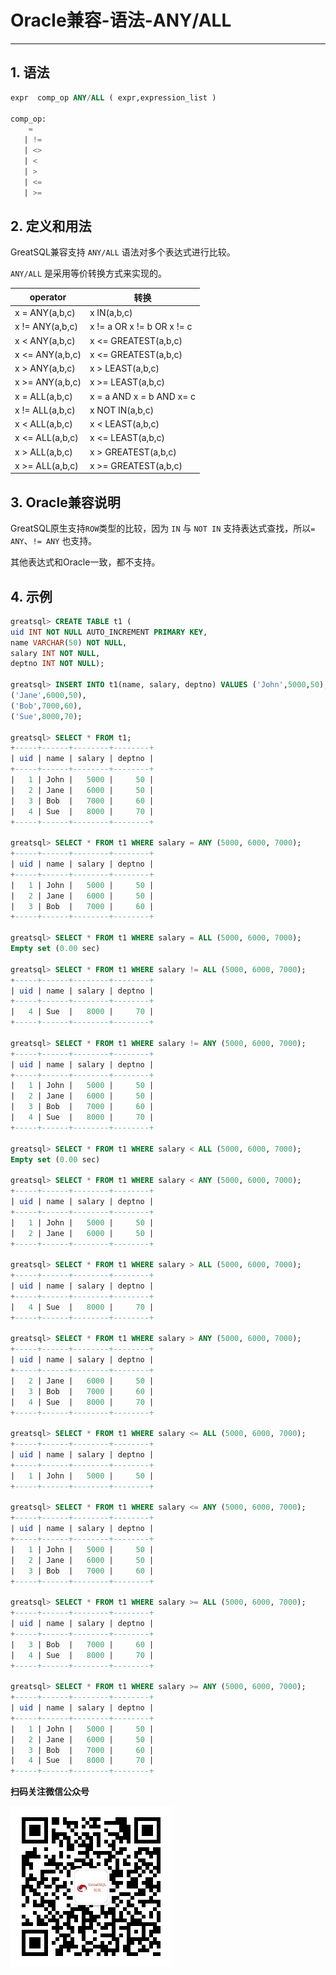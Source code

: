 # Oracle兼容-语法-ANY/ALL
---


## 1. 语法

```sql
expr  comp_op ANY/ALL ( expr,expression_list ) 

comp_op:
    =
   | !=
   | <>
   | <
   | >
   | <=
   | >= 
```

## 2. 定义和用法

GreatSQL兼容支持 `ANY/ALL` 语法对多个表达式进行比较。

`ANY/ALL` 是采用等价转换方式来实现的。

 operator | 转换 
 ----   | ---- 
 x = ANY(a,b,c)   | x IN(a,b,c) 
 x != ANY(a,b,c)   | x != a OR x != b OR x != c
 x < ANY(a,b,c) | x <= GREATEST(a,b,c)
 x <= ANY(a,b,c) | x <= GREATEST(a,b,c)
 x > ANY(a,b,c) | x > LEAST(a,b,c)
 x >= ANY(a,b,c) | x >= LEAST(a,b,c)
 x = ALL(a,b,c)   | x = a AND x = b AND x= c 
 x != ALL(a,b,c)   | x NOT IN(a,b,c)
 x < ALL(a,b,c) | x < LEAST(a,b,c)
 x <= ALL(a,b,c) | x <= LEAST(a,b,c)
 x > ALL(a,b,c) | x > GREATEST(a,b,c)
 x >= ALL(a,b,c) | x >= GREATEST(a,b,c)


## 3. Oracle兼容说明

GreatSQL原生支持`ROW`类型的比较，因为 `IN` 与 `NOT IN` 支持表达式查找，所以`= ANY`、`!= ANY` 也支持。

其他表达式和Oracle一致，都不支持。

## 4. 示例

```sql
greatsql> CREATE TABLE t1 (
uid INT NOT NULL AUTO_INCREMENT PRIMARY KEY, 
name VARCHAR(50) NOT NULL,
salary INT NOT NULL,
deptno INT NOT NULL);

greatsql> INSERT INTO t1(name, salary, deptno) VALUES ('John',5000,50),
('Jane',6000,50),
('Bob',7000,60),
('Sue',8000,70);

greatsql> SELECT * FROM t1;
+-----+------+--------+--------+
| uid | name | salary | deptno |
+-----+------+--------+--------+
|   1 | John |   5000 |     50 |
|   2 | Jane |   6000 |     50 |
|   3 | Bob  |   7000 |     60 |
|   4 | Sue  |   8000 |     70 |
+-----+------+--------+--------+

greatsql> SELECT * FROM t1 WHERE salary = ANY (5000, 6000, 7000);
+-----+------+--------+--------+
| uid | name | salary | deptno |
+-----+------+--------+--------+
|   1 | John |   5000 |     50 |
|   2 | Jane |   6000 |     50 |
|   3 | Bob  |   7000 |     60 |
+-----+------+--------+--------+

greatsql> SELECT * FROM t1 WHERE salary = ALL (5000, 6000, 7000);
Empty set (0.00 sec)

greatsql> SELECT * FROM t1 WHERE salary != ALL (5000, 6000, 7000);
+-----+------+--------+--------+
| uid | name | salary | deptno |
+-----+------+--------+--------+
|   4 | Sue  |   8000 |     70 |
+-----+------+--------+--------+

greatsql> SELECT * FROM t1 WHERE salary != ANY (5000, 6000, 7000);
+-----+------+--------+--------+
| uid | name | salary | deptno |
+-----+------+--------+--------+
|   1 | John |   5000 |     50 |
|   2 | Jane |   6000 |     50 |
|   3 | Bob  |   7000 |     60 |
|   4 | Sue  |   8000 |     70 |
+-----+------+--------+--------+

greatsql> SELECT * FROM t1 WHERE salary < ALL (5000, 6000, 7000);
Empty set (0.00 sec)

greatsql> SELECT * FROM t1 WHERE salary < ANY (5000, 6000, 7000);
+-----+------+--------+--------+
| uid | name | salary | deptno |
+-----+------+--------+--------+
|   1 | John |   5000 |     50 |
|   2 | Jane |   6000 |     50 |
+-----+------+--------+--------+

greatsql> SELECT * FROM t1 WHERE salary > ALL (5000, 6000, 7000);
+-----+------+--------+--------+
| uid | name | salary | deptno |
+-----+------+--------+--------+
|   4 | Sue  |   8000 |     70 |
+-----+------+--------+--------+

greatsql> SELECT * FROM t1 WHERE salary > ANY (5000, 6000, 7000);
+-----+------+--------+--------+
| uid | name | salary | deptno |
+-----+------+--------+--------+
|   2 | Jane |   6000 |     50 |
|   3 | Bob  |   7000 |     60 |
|   4 | Sue  |   8000 |     70 |
+-----+------+--------+--------+

greatsql> SELECT * FROM t1 WHERE salary <= ALL (5000, 6000, 7000);
+-----+------+--------+--------+
| uid | name | salary | deptno |
+-----+------+--------+--------+
|   1 | John |   5000 |     50 |
+-----+------+--------+--------+

greatsql> SELECT * FROM t1 WHERE salary <= ANY (5000, 6000, 7000);
+-----+------+--------+--------+
| uid | name | salary | deptno |
+-----+------+--------+--------+
|   1 | John |   5000 |     50 |
|   2 | Jane |   6000 |     50 |
|   3 | Bob  |   7000 |     60 |
+-----+------+--------+--------+

greatsql> SELECT * FROM t1 WHERE salary >= ALL (5000, 6000, 7000);
+-----+------+--------+--------+
| uid | name | salary | deptno |
+-----+------+--------+--------+
|   3 | Bob  |   7000 |     60 |
|   4 | Sue  |   8000 |     70 |
+-----+------+--------+--------+

greatsql> SELECT * FROM t1 WHERE salary >= ANY (5000, 6000, 7000);
+-----+------+--------+--------+
| uid | name | salary | deptno |
+-----+------+--------+--------+
|   1 | John |   5000 |     50 |
|   2 | Jane |   6000 |     50 |
|   3 | Bob  |   7000 |     60 |
|   4 | Sue  |   8000 |     70 |
+-----+------+--------+--------+
```



**扫码关注微信公众号**

![greatsql-wx](../../greatsql-wx.jpg)
